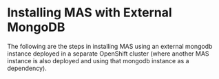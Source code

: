 # Installing MAS with External MongoDB

The following are the steps in installing MAS using an external mongodb instance deployed in a separate OpenShift cluster (where another MAS instance is also deployed and using that mongodb instance as a dependency).

